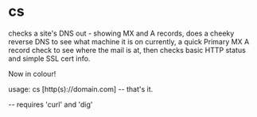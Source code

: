 # cs
checks a site's DNS out - showing MX and A records, does a cheeky reverse DNS to see what machine it is on currently, a quick Primary MX A record check to see where the mail is at, then checks basic HTTP status and simple SSL cert info.

Now in colour!

usage: cs [http(s)://domain.com]
-- that's it.

-- requires 'curl' and 'dig'
